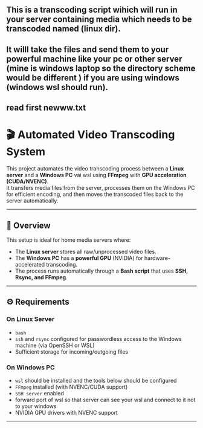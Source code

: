 This is a transcoding script wihich will run in your server containing media which needs to be transcoded named (linux dir).
---
It willl take the files and send them to your powerful machine like your pc or other server (mine is windows laptop so the directory scheme would be different ) if you are using windows (windows wsl should run).
---
read first newww.txt
---
# 🎬 Automated Video Transcoding System

This project automates the video transcoding process between a **Linux server** and a **Windows PC** vai wsl using **FFmpeg** with **GPU acceleration (CUDA/NVENC)**.  
It transfers media files from the server, processes them on the Windows PC for efficient encoding, and then moves the transcoded files back to the server automatically.

---

## 🧭 Overview

This setup is ideal for home media servers where:
- The **Linux server** stores all raw/unprocessed video files.
- The **Windows PC** has a **powerful GPU** (NVIDIA) for hardware-accelerated transcoding.
- The process runs automatically through a **Bash script** that uses **SSH, Rsync, and FFmpeg**.

---

## ⚙️ Requirements

### On Linux Server
- `bash`
- `ssh` and `rsync` configured for passwordless access to the Windows machine (via OpenSSH or WSL)
- Sufficient storage for incoming/outgoing files

### On Windows PC
- `wsl` should be installed and the tools below should be configured
- `FFmpeg` installed (with NVENC/CUDA support)
- `SSH server` enabled
- forward port of wsl so that server can see your wsl and connect to it not to your windows
- NVIDIA GPU drivers with NVENC support

---
